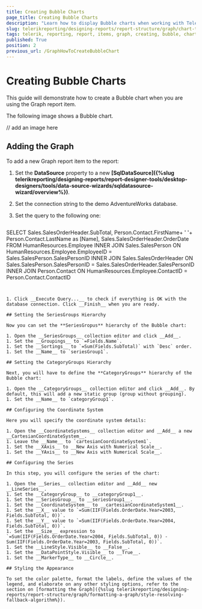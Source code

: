 ```yaml
---
title: Creating Bubble Charts
page_title: Creating Bubble Charts 
description: "Learn how to display Bubble charts when working with Telerik Reporting."
slug: telerikreporting/designing-reports/report-structure/graph/chart-types/scatter-charts/how-to-create-bubble-chart
tags: telerik, reporting, report, items, graph, creating, bubble, chart
published: True
position: 2
previous_url: /GraphHowToCreateBubbleChart
---
```


# Creating Bubble Charts

This guide will demonstrate how to create a Bubble chart when you are using the Graph report item. 

The following image shows a Bubble chart.

// add an image here 

## Adding the Graph 

To add a new Graph report item to the report: 

1. Set the __DataSource__ property to a new __[SqlDataSource]({%slug telerikreporting/designing-reports/report-designer-tools/desktop-designers/tools/data-source-wizards/sqldatasource-wizard/overview%})__.
1. Set the connection string to the demo AdventureWorks database.
1. Set the query to the following one:

    
      ````sql
SELECT Sales.SalesOrderHeader.SubTotal, Person.Contact.FirstName+ ' '+ Person.Contact.LastName as [Name],
Sales.SalesOrderHeader.OrderDate
FROM  HumanResources.Employee
INNER JOIN Sales.SalesPerson ON HumanResources.Employee.EmployeeID = Sales.SalesPerson.SalesPersonID
INNER JOIN Sales.SalesOrderHeader ON Sales.SalesPerson.SalesPersonID = Sales.SalesOrderHeader.SalesPersonID
INNER JOIN Person.Contact ON HumanResources.Employee.ContactID = Person.Contact.ContactID
````


1. Click __Execute Query...__ to check if everything is OK with the database connection. Click __Finish__ when you are ready. 
   
## Setting the SeriesGroups Hierarchy 

Now you can set the **SeriesGropus** hierarchy of the Bubble chart: 

1. Open the __SeriesGroups__ collection editor and click __Add__.
1. Set the __Groupings__ to `=Fields.Name`.
1. Set the __Sortings__ to `=Sum(Fields.SubTotal)` with `Desc` order. 
1. Set the __Name__ to `seriesGroup1`. 

## Setting the CategoryGroups Hierarchy

Next, you will have to define the **CategoryGroups** hierarchy of the Bubble chart:

1. Open the __CategoryGroups__ collection editor and click __Add__. By default, this will add a new static group (group without grouping).
1. Set the __Name__ to `categoryGroup1`. 

## Configuring the Coordinate System

Here you will specify the coordinate system details: 

1. Open the __CoordinateSystems__ collection editor and __Add__ a new __CartesianCoordinateSystem__. 
1. Leave the __Name__ to `cartesianCoordinateSystem1`. 
1. Set the __XAxis__ to __New Axis with Numerical Scale__. 
1. Set the __YAxis__ to __New Axis with Numerical Scale__. 

## Configuring the Series

In this step, you will configure the series of the chart:

1. Open the __Series__ collection editor and __Add__ new __LineSeries__. 
1. Set the __CategoryGroup__ to __categoryGroup1__. 
1. Set the __SeriesGroup__ to __seriesGroup1__. 
1. Set the __CoordinateSystem__ to __cartesianCoordinateSystem1__. 
1. Set the __X__ value to `=Sum(IIF(Fields.OrderDate.Year=2003, Fields.SubTotal, 0))`.
1. Set the __Y__ value to `=Sum(IIF(Fields.OrderDate.Year=2004, Fields.SubTotal, 0))`.
1. Set the __Size__ expression to `=Sum(IIF(Fields.OrderDate.Year=2004, Fields.SubTotal, 0)) - Sum(IIF(Fields.OrderDate.Year=2003, Fields.SubTotal, 0))`.
1. Set the __LineStyle.Visible__ to __False__. 
1. Set the __DataPointStyle.Visible__ to __True__. 
1. Set the __MarkerType__ to __Circle__. 

## Styling the Appearance   

To set the color palette, format the labels, define the values of the legend, and elaborate on any other styling options, refer to the section on [formatting the Graph]({%slug telerikreporting/designing-reports/report-structure/graph/formatting-a-graph/style-resolving-fallback-algorithm%}). 
